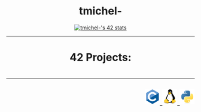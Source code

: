 <h1 align="center"><strong>tmichel-</strong></h1>

<p align="center"> <a href="https://profile.intra.42.fr/users/tmichel-"><img src="https://badge42.vercel.app/api/v2/clabsaoey00110fjkilpbo5ke/stats?cursusId=21&coalitionId=48" alt="tmichel-'s 42 stats" /></a></p>
<hr>
<h1 align="center">42 Projects:</h1>
<h1 align="center">

<hr>
<p align="right"> <a href="https://www.cprogramming.com/" target="_blank" rel="noreferrer"> <img src="https://raw.githubusercontent.com/devicons/devicon/master/icons/c/c-original.svg" alt="c" width="40" height="40"/> </a> <a href="https://www.linux.org/" target="_blank" rel="noreferrer"> <img src="https://raw.githubusercontent.com/devicons/devicon/master/icons/linux/linux-original.svg" alt="linux" width="40" height="40"/> </a> <a href="https://www.python.org" target="_blank" rel="noreferrer"> <img src="https://raw.githubusercontent.com/devicons/devicon/master/icons/python/python-original.svg" alt="python" width="40" height="40"/> </a> </p>
